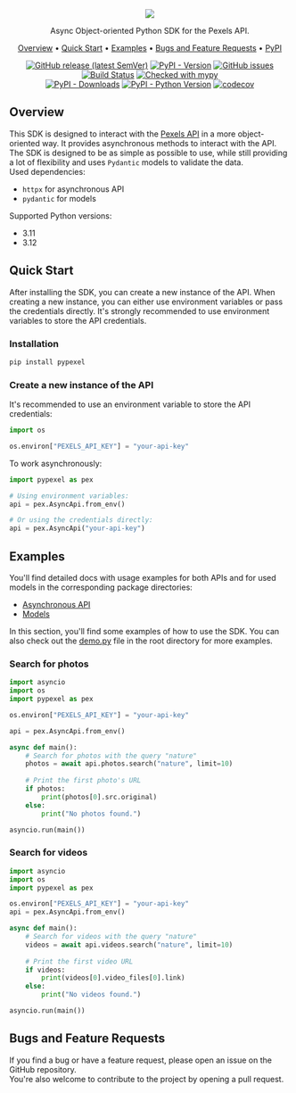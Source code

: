<div align="center" markdown>
<img src="https://github.com/iwatkot/pypexel/releases/download/0.0.1/poster.png">

Async Object-oriented Python SDK for the Pexels API.

<p align="center">
    <a href="#Overview">Overview</a> •
    <a href="#Quick-Start">Quick Start</a> •
    <a href="#Examples">Examples</a> •
    <a href="#Bugs-and-Feature-Requests">Bugs and Feature Requests</a> •
    <a href="https://pypi.org/project/pypexel/">PyPI</a>
</p>

[![GitHub release (latest SemVer)](https://img.shields.io/github/v/release/iwatkot/pypexel)](https://github.com/iwatkot/pypexel/releases)
[![PyPI - Version](https://img.shields.io/pypi/v/pypexel)](https://pypi.org/project/pypexel/)
[![GitHub issues](https://img.shields.io/github/issues/iwatkot/pypexel)](https://github.com/iwatkot/pypexel/issues)
[![Build Status](https://github.com/iwatkot/pypexel/actions/workflows/checks.yml/badge.svg)](https://github.com/iwatkot/pypexel/actions)
[![Checked with mypy](https://www.mypy-lang.org/static/mypy_badge.svg)](https://mypy-lang.org/)<br>
[![PyPI - Downloads](https://img.shields.io/pypi/dm/pypexel)](https://pypi.org/project/pypexel/)
[![PyPI - Python Version](https://img.shields.io/pypi/pyversions/pypexel)](https://pypi.org/project/pypexel/)
[![codecov](https://codecov.io/github/iwatkot/pypexel/graph/badge.svg?token=M9EYR3D23P)](https://codecov.io/github/iwatkot/pypexel)

</div>

## Overview
This SDK is designed to interact with the [Pexels API](https://www.pexels.com/api/) in a more object-oriented way. It provides asynchronous methods to interact with the API. The SDK is designed to be as simple as possible to use, while still providing a lot of flexibility and uses `Pydantic` models to validate the data.<br>
Used dependencies:
- `httpx` for asynchronous API
- `pydantic` for models

Supported Python versions:
- 3.11
- 3.12

## Quick Start
After installing the SDK, you can create a new instance of the API. When creating a new instance, you can either use environment variables or pass the credentials directly. It's strongly recommended to use environment variables to store the API credentials.<br>

### Installation
```bash
pip install pypexel
```

### Create a new instance of the API
It's recommended to use an environment variable to store the API credentials:
```python
import os

os.environ["PEXELS_API_KEY"] = "your-api-key"
```

To work asynchronously:
```python
import pypexel as pex

# Using environment variables:
api = pex.AsyncApi.from_env()

# Or using the credentials directly:
api = pex.AsyncApi("your-api-key")
```

## Examples
You'll find detailed docs with usage examples for both APIs and for used models in the corresponding package directories:
- [Asynchronous API](pypexel/async_api/README.md)
- [Models](pypexel/models/README.md)

In this section, you'll find some examples of how to use the SDK. You can also check out the [demo.py](demo.py) file in the root directory for more examples.

### Search for photos
```python
import asyncio
import os
import pypexel as pex

os.environ["PEXELS_API_KEY"] = "your-api-key"

api = pex.AsyncApi.from_env()

async def main():
    # Search for photos with the query "nature"
    photos = await api.photos.search("nature", limit=10)
    
    # Print the first photo's URL
    if photos:
        print(photos[0].src.original)
    else:
        print("No photos found.")

asyncio.run(main())
```

### Search for videos
```python
import asyncio
import os
import pypexel as pex

os.environ["PEXELS_API_KEY"] = "your-api-key"
api = pex.AsyncApi.from_env()

async def main():
    # Search for videos with the query "nature"
    videos = await api.videos.search("nature", limit=10)
    
    # Print the first video URL
    if videos:
        print(videos[0].video_files[0].link)
    else:
        print("No videos found.")

asyncio.run(main())
```

## Bugs and Feature Requests
If you find a bug or have a feature request, please open an issue on the GitHub repository.<br>
You're also welcome to contribute to the project by opening a pull request.
